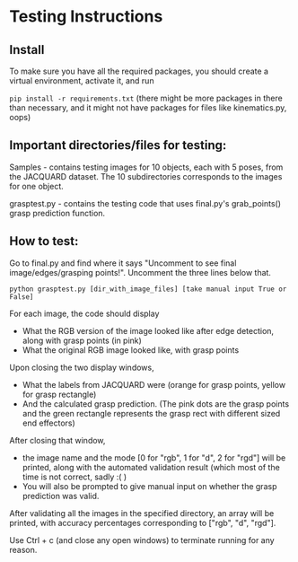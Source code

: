 # Testing Instructions
## Install
To make sure you have all the required packages, you should create a virtual environment, activate it, and run

`pip install -r requirements.txt`
(there might be more packages in there than necessary, and it might not have
packages for files like kinematics.py, oops)

## Important directories/files for testing:
Samples - contains testing images for 10 objects, each with 5 poses, from the
JACQUARD dataset. The 10 subdirectories corresponds to the images for one
object. 

grasptest.py - contains the testing code that uses final.py's grab_points()
grasp prediction function.

## How to test:

Go to final.py and find where it says "Uncomment to see final image/edges/grasping points!". Uncomment the three lines below that.

`python grasptest.py [dir_with_image_files] [take manual input True or False]`

For each image, the code should display
- What the RGB version of the image looked like after edge detection, along with
grasp points (in pink)
- What the original RGB image looked like, with grasp points

Upon closing the two display windows,
- What the labels from JACQUARD were (orange for grasp points, yellow for grasp
  rectangle)
- And the calculated grasp prediction. (The pink dots are the grasp
  points and the green rectangle represents the grasp rect with different sized
  end effectors)
  
After closing that window,
- the image name and the mode [0 for "rgb", 1 for "d", 2 for "rgd"] will be
  printed, along with the automated validation result (which most of the time is
  not correct, sadly :( )
- You will also be prompted to give manual input on whether the grasp prediction
  was valid.

After validating all the images in the specified directory, an array will be
printed, with accuracy percentages corresponding to ["rgb", "d", "rgd"].

Use Ctrl + c (and close any open windows) to terminate running for any reason.
